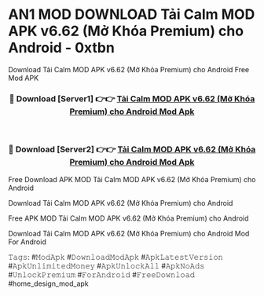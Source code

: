# AN1 MOD DOWNLOAD Tải Calm MOD APK v6.62 (Mở Khóa Premium) cho Android - 0xtbn
Download Tải Calm MOD APK v6.62 (Mở Khóa Premium) cho Android Free Mod APK

<div align="center">
<h3>🔴 Download [Server1] 👉👉 <a href="https://apk-comot.site?title=Tải_Calm_MOD_APK_v6.62_(Mở_Khóa_Premium)_cho_Android">Tải Calm MOD APK v6.62 (Mở Khóa Premium) cho Android Mod Apk</a></h3><br>

<h3>🔴 Download [Server2] 👉👉 <a href="https://apk-comot.site?title=Tải_Calm_MOD_APK_v6.62_(Mở_Khóa_Premium)_cho_Android">Tải Calm MOD APK v6.62 (Mở Khóa Premium) cho Android Mod Apk</a></h3>
</div>


Free Download APK MOD Tải Calm MOD APK v6.62 (Mở Khóa Premium) cho Android

Download Tải Calm MOD APK v6.62 (Mở Khóa Premium) cho Android 

Free APK MOD Tải Calm MOD APK v6.62 (Mở Khóa Premium) cho Android 

Download Tải Calm MOD APK v6.62 (Mở Khóa Premium) cho Android Mod For Android

𝚃𝚊𝚐𝚜: #𝙼𝚘𝚍𝙰𝚙𝚔 #𝙳𝚘𝚠𝚗𝚕𝚘𝚊𝚍𝙼𝚘𝚍𝙰𝚙𝚔 #𝙰𝚙𝚔𝙻𝚊𝚝𝚎𝚜𝚝𝚅𝚎𝚛𝚜𝚒𝚘𝚗 #𝙰𝚙𝚔𝚄𝚗𝚕𝚒𝚖𝚒𝚝𝚎𝚍𝙼𝚘𝚗𝚎𝚢 #𝙰𝚙𝚔𝚄𝚗𝚕𝚘𝚌𝚔𝙰𝚕𝚕 #𝙰𝚙𝚔𝙽𝚘𝙰𝚍𝚜 #𝚄𝚗𝚕𝚘𝚌𝚔𝙿𝚛𝚎𝚖𝚒𝚞𝚖 #𝙵𝚘𝚛𝙰𝚗𝚍𝚛𝚘𝚒𝚍 #𝙵𝚛𝚎𝚎𝙳𝚘𝚠𝚗𝚕𝚘𝚊𝚍 #home_design_mod_apk